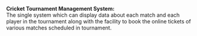 **Cricket Tournament Management System:**  
The single system which can display data about each match and each player in the tournament along with the facility to book the online tickets of various matches scheduled in tournament.
